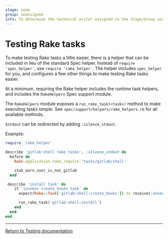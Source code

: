 ```yaml
---
stage: none
group: unassigned
info: To determine the technical writer assigned to the Stage/Group associated with this page, see https://about.gitlab.com/handbook/engineering/ux/technical-writing/#assignments
---
```


# Testing Rake tasks

To make testing Rake tasks a little easier, there is a helper that can be included
in lieu of the standard Spec helper. Instead of `require 'spec_helper'`, use
`require 'rake_helper'`. The helper includes `spec_helper` for you, and configures
a few other things to make testing Rake tasks easier.

At a minimum, requiring the Rake helper includes the runtime task helpers, and
includes the `RakeHelpers` Spec support module.

The `RakeHelpers` module exposes a `run_rake_task(<task>)` method to make
executing tasks simple. See `spec/support/helpers/rake_helpers.rb` for all available
methods.

`$stdout` can be redirected by adding `:silence_stdout`.

Example:

```ruby
require 'rake_helper'

describe 'gitlab:shell rake tasks', :silence_stdout do
  before do
    Rake.application.rake_require 'tasks/gitlab/shell'

    stub_warn_user_is_not_gitlab
  end

 describe 'install task' do
    it 'invokes create_hooks task' do
      expect(Rake::Task['gitlab:shell:create_hooks']).to receive(:invoke)

      run_rake_task('gitlab:shell:install')
    end
  end
end
```

---

[Return to Testing documentation](index.md)
